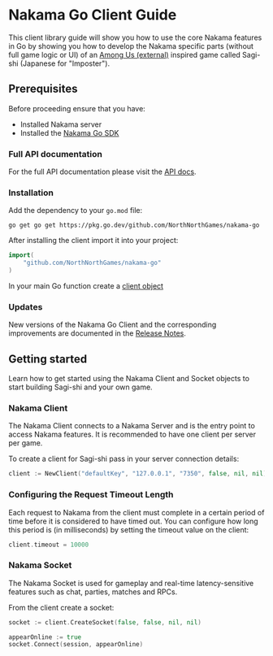 # Nakama Go Client Guide

This client library guide will show you how to use the core Nakama features in Go by showing you how to develop the
Nakama specific parts (without full game logic or UI) of
an [Among Us (external)](https://www.innersloth.com/games/among-us/) inspired game called Sagi-shi (Japanese
for "Imposter").

## Prerequisites

Before proceeding ensure that you have:

- Installed Nakama server
- Installed the [Nakama Go SDK](https://pkg.go.dev/github.com/NorthNorthGames/nakama-go)

### Full API documentation

For the full API documentation please visit the [API docs](#nakama-client).

### Installation

Add the dependency to your `go.mod` file:

```shell
go get go get https://pkg.go.dev/github.com/NorthNorthGames/nakama-go
```

After installing the client import it into your project:

```go
import(
	"github.com/NorthNorthGames/nakama-go"
)
```

In your main Go function create a [client object](#nakama-client)

### Updates

New versions of the Nakama Go Client and the corresponding improvements are documented in the [Release Notes]().

## Getting started

Learn how to get started using the Nakama Client and Socket objects to start building Sagi-shi and your own game.

### Nakama Client

The Nakama Client connects to a Nakama Server and is the entry point to access Nakama features. It is recommended to have one client per server per game.

To create a client for Sagi-shi pass in your server connection details:

```go
client := NewClient("defaultKey", "127.0.0.1", "7350", false, nil, nil)
```

### Configuring the Request Timeout Length

Each request to Nakama from the client must complete in a certain period of time before it is considered to have timed out. You can configure how long this period is (in milliseconds) by setting the timeout value on the client:

```go
client.timeout = 10000
```

### Nakama Socket

The Nakama Socket is used for gameplay and real-time latency-sensitive features such as chat, parties, matches and RPCs.

From the client create a socket:

```go
socket := client.CreateSocket(false, false, nil, nil)

appearOnline := true
socket.Connect(session, appearOnline)
```